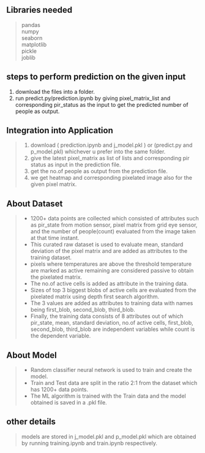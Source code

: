 ## Libraries needed
> pandas<br>
> numpy<br>
> seaborn<br>
> matplotlib<br>
> pickle<br>
> joblib<br>

## steps to perform prediction on the given input
1) download the files into a folder.
2) run predict.py/prediction.ipynb by giving pixel_matrix_list and corresponding pir_status as the input to get the predicted number of people as output.

## Integration into Application
> 1) download ( prediction.ipynb and j_model.pkl ) or (predict.py and p_model.pkl) whichever u prefer into the same folder.
> 2) give the latest  pixel_matrix as list of lists and corresponding pir status as input in the prediction file.
> 3) get the no.of people as output from the prediction file.
> 4) we get heatmap and corresponding pixelated image also for the given pixel matrix.

## About Dataset
> - 1200+ data points are collected which consisted of attributes such as pir_state from motion sensor, pixel matrix from grid eye sensor, and the number of people(count) evaluated from the image taken at that time instant.<br>
> - This curated raw dataset is used to evaluate mean, standard deviation of the pixel matrix and are added as attributes to the training dataset.<br>
> - pixels where temperatures are above the threshold temperature are marked as active  remaining are considered passive to obtain the pixelated matrix.<br>
> - The no.of active cells is added as attribute in the training data.<br>
> - Sizes of top 3 biggest blobs of active cells are evaluated from the pixelated matrix using depth first search algorithm.<br>
> - The 3 values are added as attributes to training data with names being first_blob, second_blob, third_blob.<br>
> - Finally, the training data consists of 8 attributes out of which pir_state, mean, standard deviation, no.of active cells, first_blob, second_blob, third_blob are independent variables while count is the dependent variable.<br>

## About Model
> - Random classifier neural network is used to train and create the model.<br>
> - Train and Test data are split in the ratio 2:1 from the dataset which has 1200+ data points.<br>
> - The ML algorithm is trained with the Train data and the model obtained is saved in a .pkl file.<br>
> 
> 

## other details
> models are stored in j_model.pkl and p_model.pkl which are obtained by running training.ipynb and train.ipynb respectively.

